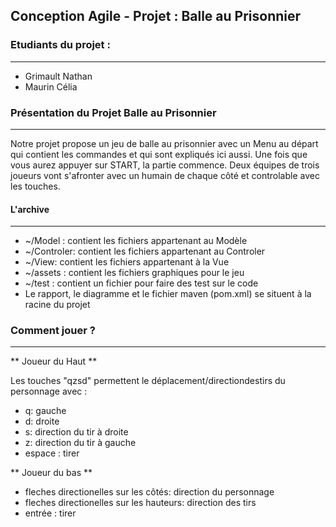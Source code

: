 ## Conception Agile - Projet : Balle au Prisonnier


### Etudiants du projet : 
-----------------------------------------

* Grimault Nathan 
* Maurin Célia 

### Présentation du Projet Balle au Prisonnier
--------------------------------------------------------------

Notre projet propose un jeu de balle au prisonnier avec un Menu au départ qui contient les commandes et qui sont expliqués ici aussi. Une fois que vous aurez appuyer sur START, la partie commence. Deux équipes de trois joueurs vont s'afronter avec un humain de chaque côté et controlable avec les touches.


#### L'archive
--------------------


* ~/Model : contient les fichiers appartenant au Modèle
* ~/Controler: contient les fichiers appartenant au Controler
* ~/View: contient les fichiers appartenant à la Vue
* ~/assets : contient les fichiers graphiques pour le jeu
* ~/test : contient un fichier pour faire des test sur le code
* Le rapport, le diagramme et le fichier maven (pom.xml) se situent à la racine du projet

### Comment jouer ?
----------------------------------
** Joueur du Haut **

Les touches "qzsd" permettent le déplacement/directiondestirs du personnage avec :
* q: gauche
* d: droite
* s: direction du tir à droite
* z: direction du tir à gauche
* espace : tirer

** Joueur du bas **

* fleches directionelles sur les côtés:  direction du personnage
* fleches directionelles sur les hauteurs: direction des tirs
* entrée : tirer
